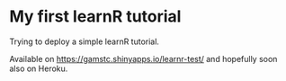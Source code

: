 # My first learnR tutorial

Trying to deploy a simple learnR tutorial. 

Available on https://gamstc.shinyapps.io/learnr-test/ and hopefully soon also on Heroku. 
